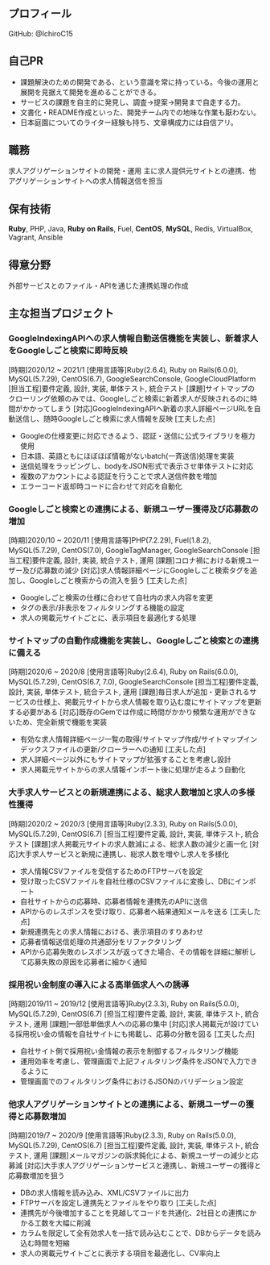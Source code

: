 ## プロフィール
GitHub: @IchiroC15

## 自己PR
- 課題解決のための開発である、という意識を常に持っている。今後の運用と展開を見据えて開発を進めることができる。
- サービスの課題を自主的に発見し、調査→提案→開発まで自走する力。
- 文書化・README作成といった、開発チーム内での地味な作業も厭わない。
- 日本庭園についてのライター経験も持ち、文章構成力には自信アリ。

## 職務
求人アグリゲーションサイトの開発・運用
主に求人提供元サイトとの連携、他アグリゲーションサイトへの求人情報送信を担当

## 保有技術
**Ruby**, PHP, Java, **Ruby on Rails**, Fuel, **CentOS**, **MySQL**, Redis, VirtualBox, Vagrant, Ansible

## 得意分野
外部サービスとのファイル・APIを通じた連携処理の作成

## 主な担当プロジェクト
### GoogleIndexingAPIへの求人情報自動送信機能を実装し、新着求人をGoogleしごと検索に即時反映
[時期]2020/12 ~ 2021/1
[使用言語等]Ruby(2.6.4), Ruby on Rails(6.0.0), MySQL(5.7.29), CentOS(6.7), GoogleSearchConsole, GoogleCloudPlatform
[担当工程]要件定義, 設計, 実装, 単体テスト, 統合テスト
[課題]サイトマップのクローリング依頼のみでは、Googleしごと検索に新着求人が反映されるのに時間がかかってしまう
[対応]GoogleIndexingAPIへ新着の求人詳細ページURLを自動送信し、随時Googleしごと検索に求人情報を反映
[工夫した点]
- Googleの仕様変更に対応できるよう、認証・送信に公式ライブラリを極力使用
- 日本語、英語ともにほぼほぼ情報がないbatch(一斉送信)処理を実装
- 送信処理をラッピングし、bodyをJSON形式で表示させ単体テストに対応
- 複数のアカウントによる認証を行うことで求人送信件数を増加
- エラーコード返却時コードに合わせて対応を自動化

### Googleしごと検索との連携による、新規ユーザー獲得及び応募数の増加
[時期]2020/10 ~ 2020/11
[使用言語等]PHP(7.2.29), Fuel(1.8.2), MySQL(5.7.29), CentOS(7.0), GoogleTagManager, GoogleSearchConsole
[担当工程]要件定義, 設計, 実装, 統合テスト, 運用
[課題]コロナ禍における新規ユーザー及び応募数の減少
[対応]求人情報詳細ページにGoogleしごと検索タグを追加し、Googleしごと検索からの流入を狙う
[工夫した点]
- Googleしごと検索の仕様に合わせて自社内の求人内容を変更
- タグの表示/非表示をフィルタリングする機能の設定
- 求人の掲載元サイトごとに、表示項目を最適化する処理

### サイトマップの自動作成機能を実装し、Googleしごと検索との連携に備える
[時期]2020/6 ~ 2020/8
[使用言語等]Ruby(2.6.4), Ruby on Rails(6.0.0), MySQL(5.7.29), CentOS(6.7, 7.0), GoogleSearchConsole
[担当工程]要件定義, 設計, 実装, 単体テスト, 統合テスト, 運用
[課題]毎日求人が追加・更新されるサービスの仕様上、掲載元サイトから求人情報を取り込む度にサイトマップを更新する必要がある
[対応]既存のGemでは作成に時間がかかり頻繁な運用ができないため、完全新規で機能を実装
- 有効な求人情報詳細ページ一覧の取得/サイトマップ作成/サイトマップインデックスファイルの更新/クローラーへの通知
[工夫した点]
- 求人詳細ページ以外にもサイトマップが拡張することを考慮し設計
- 求人掲載元サイトからの求人情報インポート後に処理が走るよう自動化

### 大手求人サービスとの新規連携による、総求人数増加と求人の多様性獲得
[時期]2020/2 ~ 2020/3
[使用言語等]Ruby(2.3.3), Ruby on Rails(5.0.0), MySQL(5.7.29), CentOS(6.7)
[担当工程]要件定義, 設計, 実装, 単体テスト, 統合テスト
[課題]求人掲載元サイトの求人数減による、総求人数の減少と画一化
[対応]大手求人サービスと新規に連携し、総求人数を増やし求人を多様化
- 求人情報CSVファイルを受信するためのFTPサーバを設定
- 受け取ったCSVファイルを自社仕様のCSVファイルに変換し、DBにインポート
- 自社サイトからの応募時、応募者情報を連携先のAPIに送信
- APIからのレスポンスを受け取り、応募者へ結果通知メールを送る
[工夫した点]
- 新規連携先との求人情報における、表示項目のすりあわせ
- 応募者情報送信処理の共通部分をリファクタリング
- APIから応募失敗のレスポンスが返ってきた場合、その情報を詳細に解析して応募失敗の原因を応募者に細かく通知

### 採用祝い金制度の導入による高単価求人への誘導
[時期]2019/11 ~ 2019/12
[使用言語等]Ruby(2.3.3), Ruby on Rails(5.0.0), MySQL(5.7.29), CentOS(6.7)
[担当工程]要件定義, 設計, 実装, 単体テスト, 統合テスト, 運用
[課題]一部低単価求人への応募の集中
[対応]求人掲載元が設けている採用祝い金の情報を自社サイトにも掲載し、応募の分散を図る
[工夫した点]
- 自社サイト側で採用祝い金情報の表示を制御するフィルタリング機能
- 運用効率を考慮し、管理画面で上記フィルタリング条件をJSONで入力できるように
- 管理画面でのフィルタリング条件におけるJSONのバリデーション設定

### 他求人アグリゲーションサイトとの連携による、新規ユーザーの獲得と応募数増加
[時期]2019/7 ~ 2020/9
[使用言語等]Ruby(2.3.3), Ruby on Rails(5.0.0), MySQL(5.7.29), CentOS(6.7)
[担当工程]要件定義, 設計, 実装, 単体テスト, 統合テスト, 運用
[課題]メールマガジンの訴求鈍化による、新規ユーザーの減少と応募減
[対応]大手求人アグリゲーションサービスと連携し、新規ユーザーの獲得と応募数増加を狙う
- DBの求人情報を読み込み、XML/CSVファイルに出力
- FTPサーバを設定し連携先とファイルをやり取り
[工夫した点]
- 連携先が今後増加することを見越してコードを共通化、2社目との連携にかかる工数を大幅に削減
- カラムを限定して全有効求人を一括で読み込むことで、DBからデータを読み込む時間を短縮
- 求人の掲載元サイトごとに表示する項目を最適化し、CV率向上

